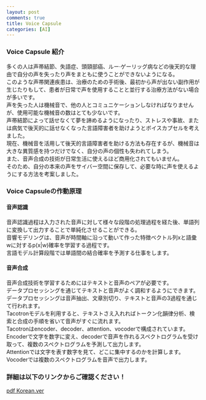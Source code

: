 ```yaml
---
layout: post
comments: true
title: Voice Capsule
categories: [AI]
---
```


### Voice Capsule 紹介  
多くの人は声帯結節、失語症、頭頸部癌、ルー·ゲーリッグ病などの後天的な理由で自分の声を失ったり声をまともに使うことができないようになる。  
このような声帯関連疾患は、治療のための手術後、最初から声が出ない副作用が生じたりもして、患者が日常で声を使用することと並行する治療方法がない場合が多いです。  
声を失った人は機械音で、他の人とコミュニケーションしなければなりませんが、使用可能な機械音の数はとても少ないです。  
声帯結節によって話せなくて夢を諦めるようになったり、ストレスや事故、または病気で後天的に話せなくなった言語障害者を助けようとボイスカプセルを考えました。  
現在、機械音を活用して後天的言語障害者を助ける方法も存在するが、機械音は大きな異質感を持つだけでなく、自分の声の個性も失われてしまう。  
また、音声合成の技術が日常生活に使えるほど商用化されてもいません。  
そのため、自分の本来の声をサイバー空間に保存して、必要な時に声を使えるようにする方法を考案しました。  

### Voice Capsuleの作動原理
#### 音声認識
音声認識過程は入力された音声に対して様々な段階の処理過程を経た後、単語列に変換して出力することで単純化させることができる。  
音響モデリングは、音声が時間軸に沿って動いて作った特徴ベクトル列xと語彙wに対するp(x|w)確率を学習する過程です。  
言語モデル計算段階では単語間の結合確率を予測する仕事をします。  
#### 音声合成
音声合成技術を学習するためにはテキストと音声のペアが必要です。  
データプロセッシングを通じてテキストと音声がよく調和するようにできます。  
データプロセッシングは音声抽出、文章別切り、テキストと音声の3過程を通じて行われます。  
Tacotronモデルを利用すると、テキストさえ入れればトークン化韻律分析、検索と合成の手順を省いて音声がすぐに流れます。  
Tacotronはencoder、decoder、attention、vocoderで構成されています。  
Encoderで文字を数字に変え、decoderで音声を作れるスペクトログラムを受け取って、複数のスペクトログラムを予測して出力します。  
Attentionでは文字を表す数字を見て、どこに集中するのかを計算します。  
Vocoderでは複数のスペクトログラムを音声で出力します。  


### 詳細は以下のリンクからご確認ください！
[pdf Korean.ver](http://www.lgchallengers.com/wp-content/uploads/2019/11/2019C0578.pdf)
